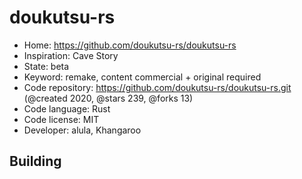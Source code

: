 # doukutsu-rs

- Home: https://github.com/doukutsu-rs/doukutsu-rs
- Inspiration: Cave Story
- State: beta
- Keyword: remake, content commercial + original required
- Code repository: https://github.com/doukutsu-rs/doukutsu-rs.git (@created 2020, @stars 239, @forks 13)
- Code language: Rust
- Code license: MIT
- Developer: alula, Khangaroo

## Building
